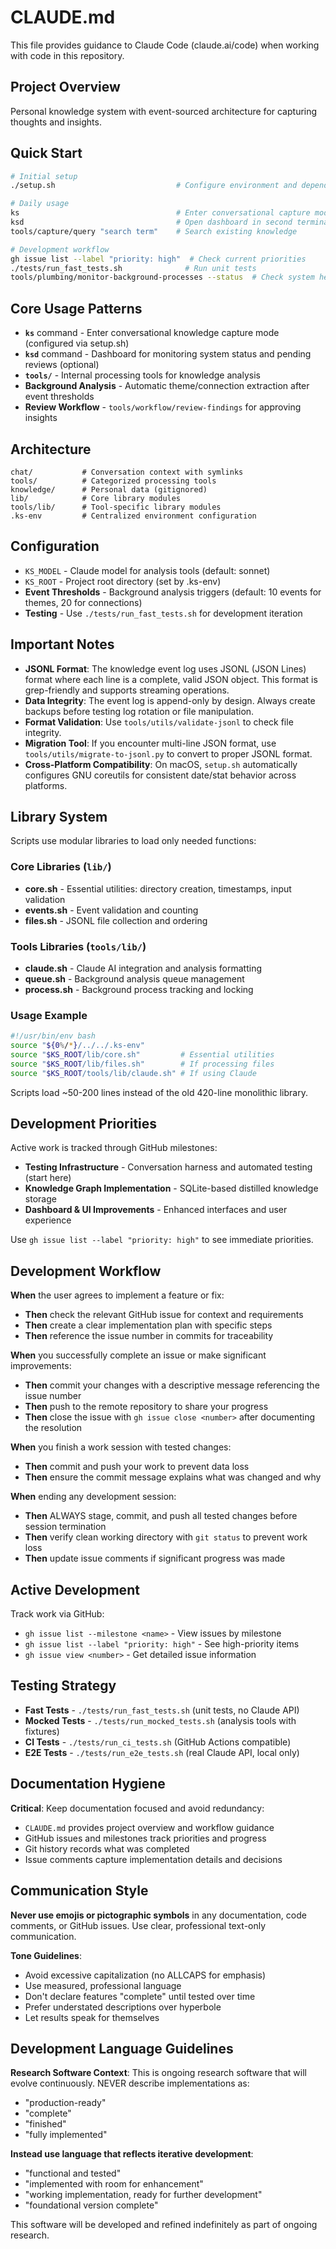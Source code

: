 # CLAUDE.md

This file provides guidance to Claude Code (claude.ai/code) when working with code in this repository.

## Project Overview

Personal knowledge system with event-sourced architecture for capturing thoughts and insights.

## Quick Start

```bash
# Initial setup
./setup.sh                           # Configure environment and dependencies

# Daily usage
ks                                   # Enter conversational capture mode
ksd                                  # Open dashboard in second terminal (optional)
tools/capture/query "search term"    # Search existing knowledge

# Development workflow
gh issue list --label "priority: high"  # Check current priorities
./tests/run_fast_tests.sh              # Run unit tests
tools/plumbing/monitor-background-processes --status  # Check system health
```

## Core Usage Patterns

- **`ks`** command - Enter conversational knowledge capture mode (configured via setup.sh)
- **`ksd`** command - Dashboard for monitoring system status and pending reviews (optional)
- **`tools/`** - Internal processing tools for knowledge analysis
- **Background Analysis** - Automatic theme/connection extraction after event thresholds
- **Review Workflow** - `tools/workflow/review-findings` for approving insights

## Architecture

```
chat/           # Conversation context with symlinks
tools/          # Categorized processing tools
knowledge/      # Personal data (gitignored)
lib/            # Core library modules
tools/lib/      # Tool-specific library modules
.ks-env         # Centralized environment configuration
```

## Configuration

- `KS_MODEL` - Claude model for analysis tools (default: sonnet)
- `KS_ROOT` - Project root directory (set by .ks-env)
- **Event Thresholds** - Background analysis triggers (default: 10 events for themes, 20 for connections)
- **Testing** - Use `./tests/run_fast_tests.sh` for development iteration

## Important Notes

- **JSONL Format**: The knowledge event log uses JSONL (JSON Lines) format where each line is a complete, valid JSON object. This format is grep-friendly and supports streaming operations.
- **Data Integrity**: The event log is append-only by design. Always create backups before testing log rotation or file manipulation.
- **Format Validation**: Use `tools/utils/validate-jsonl` to check file integrity.
- **Migration Tool**: If you encounter multi-line JSON format, use `tools/utils/migrate-to-jsonl.py` to convert to proper JSONL format.
- **Cross-Platform Compatibility**: On macOS, `setup.sh` automatically configures GNU coreutils for consistent date/stat behavior across platforms.
## Library System

Scripts use modular libraries to load only needed functions:

### Core Libraries (`lib/`)
- **core.sh** - Essential utilities: directory creation, timestamps, input validation
- **events.sh** - Event validation and counting
- **files.sh** - JSONL file collection and ordering

### Tools Libraries (`tools/lib/`)
- **claude.sh** - Claude AI integration and analysis formatting
- **queue.sh** - Background analysis queue management
- **process.sh** - Background process tracking and locking

### Usage Example
```bash
#!/usr/bin/env bash
source "${0%/*}/../../.ks-env"
source "$KS_ROOT/lib/core.sh"         # Essential utilities
source "$KS_ROOT/lib/files.sh"        # If processing files  
source "$KS_ROOT/tools/lib/claude.sh" # If using Claude
```

Scripts load ~50-200 lines instead of the old 420-line monolithic library.

## Development Priorities

Active work is tracked through GitHub milestones:
- **Testing Infrastructure** - Conversation harness and automated testing (start here)
- **Knowledge Graph Implementation** - SQLite-based distilled knowledge storage
- **Dashboard & UI Improvements** - Enhanced interfaces and user experience

Use `gh issue list --label "priority: high"` to see immediate priorities.

## Development Workflow

**When** the user agrees to implement a feature or fix:
- **Then** check the relevant GitHub issue for context and requirements
- **Then** create a clear implementation plan with specific steps
- **Then** reference the issue number in commits for traceability

**When** you successfully complete an issue or make significant improvements:
- **Then** commit your changes with a descriptive message referencing the issue number
- **Then** push to the remote repository to share your progress
- **Then** close the issue with `gh issue close <number>` after documenting the resolution

**When** you finish a work session with tested changes:
- **Then** commit and push your work to prevent data loss
- **Then** ensure the commit message explains what was changed and why

**When** ending any development session:
- **Then** ALWAYS stage, commit, and push all tested changes before session termination
- **Then** verify clean working directory with `git status` to prevent work loss
- **Then** update issue comments if significant progress was made

## Active Development

Track work via GitHub:
- `gh issue list --milestone <name>` - View issues by milestone
- `gh issue list --label "priority: high"` - See high-priority items
- `gh issue view <number>` - Get detailed issue information

## Testing Strategy

- **Fast Tests** - `./tests/run_fast_tests.sh` (unit tests, no Claude API)
- **Mocked Tests** - `./tests/run_mocked_tests.sh` (analysis tools with fixtures)  
- **CI Tests** - `./tests/run_ci_tests.sh` (GitHub Actions compatible)
- **E2E Tests** - `./tests/run_e2e_tests.sh` (real Claude API, local only)

## Documentation Hygiene

**Critical**: Keep documentation focused and avoid redundancy:
- `CLAUDE.md` provides project overview and workflow guidance  
- GitHub issues and milestones track priorities and progress
- Git history records what was completed
- Issue comments capture implementation details and decisions

## Communication Style

**Never use emojis or pictographic symbols** in any documentation, code comments, or GitHub issues. Use clear, professional text-only communication.

**Tone Guidelines**:
- Avoid excessive capitalization (no ALLCAPS for emphasis)
- Use measured, professional language
- Don't declare features "complete" until tested over time
- Prefer understated descriptions over hyperbole
- Let results speak for themselves

## Development Language Guidelines

**Research Software Context**: This is ongoing research software that will evolve continuously. NEVER describe implementations as:
- "production-ready" 
- "complete"
- "finished"
- "fully implemented"

**Instead use language that reflects iterative development**:
- "functional and tested"
- "implemented with room for enhancement"
- "working implementation, ready for further development"
- "foundational version complete"

This software will be developed and refined indefinitely as part of ongoing research.